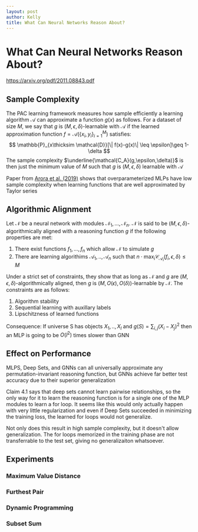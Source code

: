 ```yaml
---
layout: post
author: Kelly
title: What Can Neural Networks Reason About?
---
```


# What Can Neural Networks Reason About?

https://arxiv.org/pdf/2011.08843.pdf

## Sample Complexity

The PAC learning framework measures how sample efficiently a learning algorithm $\mathcal{A}$ can approximate a function $g(x)$ as follows. For a dataset of size $M$, we say that $g$ is $(M,\epsilon,\delta)$-learnable with $\mathcal{A}$ if the learned approximation function $f=\mathcal{A}(\lbrace x_i,y_i\rbrace_{i=1}^M)$  satisfies:
$$
\mathbb{P}_{x\thicksim \mathcal{D}}[\| f(x)-g(x)\| \leq \epsilon]\geq 1-\delta
$$
The sample complexity $\underline{\mathcal{C_A}(g,\epsilon,\delta)}$ is then just the minimum value of $M$ such that $g$ is $(M,\epsilon,\delta)$ learnable with $\mathcal{A}$

Paper from [Arora et al. (2019)](https://arxiv.org/pdf/1901.08584.pdf) shows that overparameterized MLPs have low sample complexity when learning functions that are well approximated by Taylor series

## Algorithmic Alignment

Let $\mathcal{N}$ be a neural network with modules $\mathcal{N}_1,...,\mathcal{N}_n$. $\mathcal{N}$ is said to be $(M,\epsilon,\delta)$-algorithmically aligned with a reasoning function $g$ if the following properties are met:

1. There exist functions $f_1,...,f_n$ which allow $\mathcal{N}$ to simulate $g$
2. There are learning algorithims $\mathcal{A}_1,..,\mathcal{A}_n$ such that $n \cdot \text{max}_i\mathcal{C}_{\mathcal{A}_i}(f_i,\epsilon,\delta)\leq M$ 

Under a strict set of constraints, they show that as long as $\mathcal{N}$ and $g$ are $(M,\epsilon,\delta)$-algorithmically aligned, then $g$ is $(M,O(\epsilon),O(\delta))$-learnable by $\mathcal{N}$. The constraints are as follows:

1. Algorithm stability
2. Sequential learning with auxillary labels
3. Lipschitzness of learned functions

Consequence: If universe S has objects $X_1,..,X_{l}$ and $g(S)=\sum_{i,j}(X_i-X_j)^2$ then an MLP is going to be $O(l^2)$ times slower than GNN

## Effect on Performance

MLPS, Deep Sets, and GNNs can all universally approximate any permutation-invariant reasoning function, but GNNs achieve far better test accuracy due to their superior generalization

Claim 4.1 says that deep sets cannot learn pairwise relationships, so the only way for it to learn the reasoning function is for a single one of the MLP modules to learn a for loop. It seems like this would only actually happen with very little regularization and even if Deep Sets succeeded in minimizing the training loss, the learned for loops would not generalize.



 Not only does this result in high sample complexity, but it doesn't allow generalization. The for loops memorized in the training phase are not transferrable to the test set, giving no generalizaiton whatsoever.

## Experiments

### Maximum Value Distance



### Furthest Pair



### Dynamic Programming



### Subset Sum